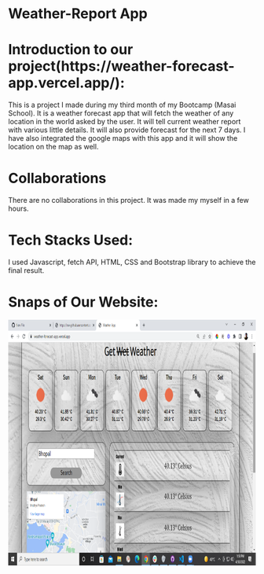 # Weather-Report App
<h1>Introduction to our project(https://weather-forecast-app.vercel.app/):</h1>
This is a project I made during my third month of my Bootcamp (Masai School). It is a weather forecast app that will fetch the weather of any location in the world asked by the user. It will tell current weather report with various little details. It will also provide forecast for the next 7 days. I have also integrated the google maps with this app and it will show the location on the map as well.

<h1>Collaborations</h2>

<p>There are no collaborations in this project. It was made my myself in a few hours.</p>

<h1>Tech Stacks Used:</h1>

<p>I used Javascript, fetch API, HTML, CSS and Bootstrap library to achieve the final result.</p>

<h1>Snaps of Our Website:</h1>

<img src="https://github.com/ImErPratik/Weather-Report/blob/main/Weather_Forecast_App-main/weather.png" style=" width:1000px ; height:500px "  >
